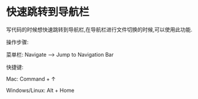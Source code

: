 # 快速跳转到导航栏

写代码的时候想快速跳转到导航栏,在导航栏进行文件切换的时候,可以使用此功能.

操作步骤:

菜单栏: Navigate —&gt; Jump to Navigation Bar

快捷键:



Mac: Command + ↑

Windows\/Linux: Alt + Home

